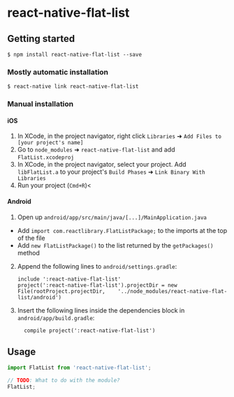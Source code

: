 # react-native-flat-list

## Getting started

`$ npm install react-native-flat-list --save`

### Mostly automatic installation

`$ react-native link react-native-flat-list`

### Manual installation


#### iOS

1. In XCode, in the project navigator, right click `Libraries` ➜ `Add Files to [your project's name]`
2. Go to `node_modules` ➜ `react-native-flat-list` and add `FlatList.xcodeproj`
3. In XCode, in the project navigator, select your project. Add `libFlatList.a` to your project's `Build Phases` ➜ `Link Binary With Libraries`
4. Run your project (`Cmd+R`)<

#### Android

1. Open up `android/app/src/main/java/[...]/MainApplication.java`
  - Add `import com.reactlibrary.FlatListPackage;` to the imports at the top of the file
  - Add `new FlatListPackage()` to the list returned by the `getPackages()` method
2. Append the following lines to `android/settings.gradle`:
  	```
  	include ':react-native-flat-list'
  	project(':react-native-flat-list').projectDir = new File(rootProject.projectDir, 	'../node_modules/react-native-flat-list/android')
  	```
3. Insert the following lines inside the dependencies block in `android/app/build.gradle`:
  	```
      compile project(':react-native-flat-list')
  	```


## Usage
```javascript
import FlatList from 'react-native-flat-list';

// TODO: What to do with the module?
FlatList;
```
